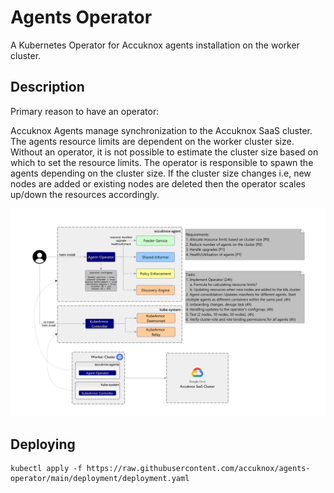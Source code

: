 # Agents Operator

A Kubernetes Operator for Accuknox agents installation on the worker cluster.

## Description
Primary reason to have an operator:

Accuknox Agents manage synchronization to the Accuknox SaaS cluster. The agents resource limits are dependent on the worker cluster size. Without an operator, it is not possible to estimate the cluster size based on which to set the resource limits. The operator is responsible to spawn the agents depending on the cluster size. If the cluster size changes i.e, new nodes are added or existing nodes are deleted then the operator scales up/down the resources accordingly.

![High Level Design](docs/agents-consolidation.png)

## Deploying

```
kubectl apply -f https://raw.githubusercontent.com/accuknox/agents-operator/main/deployment/deployment.yaml
```
